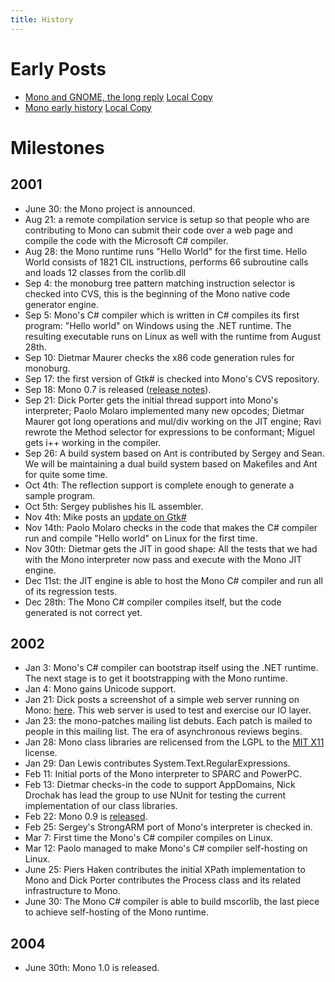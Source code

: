 ```yaml
---
title: History
---
```


# Early Posts

* [Mono and GNOME, the long reply](http://mail.gnome.org/archives/gnome-hackers/2002-February/msg00031.html) [Local Copy](http://mono-project.com/Mailpost:longreply)
* [Mono early history](http://lists.ximian.com/archives/public/mono-list/2003-October/016345.html) [Local Copy](http://mono-project.com/Mailpost:earlystory)

# Milestones

## 2001

* June 30: the Mono project is announced.
* Aug 21: a remote compilation service is setup so that people who are contributing to Mono can submit their code over a web page and compile the code with the Microsoft C# compiler.
* Aug 28: the Mono runtime runs "Hello World" for the first time. Hello World consists of 1821 CIL instructions, performs 66 subroutine calls and loads 12 classes from the corlib.dll
* Sep 4: the monoburg tree pattern matching instruction selector is checked into CVS, this is the beginning of the Mono native code generator engine.
* Sep 5: Mono's C# compiler which is written in C# compiles its first program: "Hello world" on Windows using the .NET runtime.  The resulting executable runs on Linux as well with the runtime from August 28th.
* Sep 10: Dietmar Maurer checks the x86 code generation rules for monoburg.
* Sep 17: the first version of Gtk# is checked into Mono's CVS repository.
* Sep 18: Mono 0.7 is released (<a href="http://www.go-mono.com/archive/mono-0.7" class="external text" rel="nofollow">release notes</a>).
* Sep 21: Dick Porter gets the initial thread support into Mono's interpreter; Paolo Molaro implemented many new opcodes; Dietmar Maurer got long operations and mul/div working on the JIT engine; Ravi rewrote the Method selector for expressions to be conformant; Miguel gets i++ working in the compiler.
* Sep 26: A build system based on Ant is contributed by Sergey and Sean.  We will be maintaining a dual build system based on Makefiles and Ant for quite some time.
* Oct 4th: The reflection support is complete enough to generate a sample program.
* Oct 5th: Sergey publishes his IL assembler.
* Nov 4th: Mike posts an [update on Gtk#](http://lists.ximian.com/archives/public/gtk-sharp-list/2001-November/000017.html)
* Nov 14th: Paolo Molaro checks in the code that makes the C# compiler run and compile "Hello world" on Linux for the first time.
* Nov 30th: Dietmar gets the JIT in good shape: All the tests that we had with the Mono interpreter now pass and execute with the Mono JIT engine.
* Dec 11st: the JIT engine is able to host the Mono C# compiler and run all of its regression tests. 
* Dec 28th: The Mono C# compiler compiles itself, but the code generated is not correct yet.

## 2002

* Jan 3: Mono's C# compiler can bootstrap itself using the .NET runtime.  The next stage is to get it bootstrapping with the Mono runtime.
* Jan 4: Mono gains Unicode support.
* Jan 21: Dick posts a screenshot of a simple web server running on Mono: [here](http://primates.ximian.com/~miguel/dick-mis-server.png).  This web server is used to test and exercise our IO layer.
* Jan 23: the mono-patches mailing list debuts.  Each patch is mailed to people in this mailing list.  The era of asynchronous reviews begins.
* Jan 28: Mono class libraries are relicensed from the LGPL to the [MIT X11](http://www.opensource.org/licenses/mit-license.html) license. 
* Jan 29: Dan Lewis contributes System.Text.RegularExpressions.
* Feb 11: Initial ports of the Mono interpreter to SPARC and PowerPC.
* Feb 13: Dietmar checks-in the code to support AppDomains, Nick Drochak has lead the group to use NUnit for testing the current implementation of our class libraries.
* Feb 22: Mono 0.9 is [released](http://www.go-mono.com/archive/mono-0.9).
* Feb 25: Sergey's StrongARM port of Mono's interpreter is checked in.
* Mar 7: First time the Mono's C# compiler compiles on Linux.
* Mar 12: Paolo managed to make Mono's C# compiler self-hosting on Linux.
* June 25: Piers Haken contributes the initial XPath implementation to Mono and Dick Porter contributes the Process class and its related infrastructure to Mono.
* June 30: The Mono C# compiler is able to build mscorlib, the last piece to achieve self-hosting of the Mono runtime.

## 2004

* June 30th: Mono 1.0 is released.

